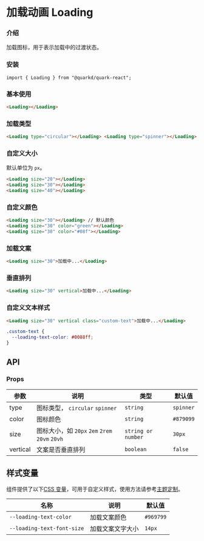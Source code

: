 # 加载动画 Loading

### 介绍

加载图标，用于表示加载中的过渡状态。

### 安装

```tsx
import { Loading } from "@quarkd/quark-react";
```

### 基本使用

```html
<Loading></Loading>
```

### 加载类型

```html
<Loading type="circular"></Loading> <Loading type="spinner"></Loading>
```

### 自定义大小

默认单位为 `px`。

```html
<Loading size="20"></Loading>
<Loading size="30"></Loading>
<Loading size="40"></Loading>
```

### 自定义颜色

```html
<Loading size="30"></Loading> // 默认颜色
<Loading size="30" color="green"></Loading>
<Loading size="30" color="#08f"></Loading>
```

### 加载文案

```html
<Loading size="30">加载中...</Loading>
```

### 垂直排列

```html
<Loading size="30" vertical>加载中...</Loading>
```

### 自定义文本样式

```html
<Loading size="30" vertical class="custom-text">加载中...</Loading>
```

```css
.custom-text {
  --loading-text-color: #0088ff;
}
```

## API

### Props

| 参数     | 说明                                           | 类型               | 默认值    |
| -------- | ---------------------------------------------- | ------------------ | --------- |
| type     | 图标类型， `circular` `spinner`                | `string`           | `spinner` |
| color    | 图标颜色                                       | `string`           | `#879099` |
| size     | 图标大小，如 `20px` `2em` `2rem` `20vm` `20vh` | `string or number` | `30px`    |
| vertical | 文案是否垂直排列                               | `boolean`          | `false`   |

## 样式变量

组件提供了以下[CSS 变量](https://developer.mozilla.org/zh-CN/docs/Web/CSS/Using_CSS_custom_properties)，可用于自定义样式，使用方法请参考[主题定制](#/zh-CN/guide/theme)。

| 名称                       | 说明             | 默认值    |
| -------------------------- | ---------------- | --------- |
| `--loading-text-color`     | 加载文案颜色     | `#969799` |
| `--loading-text-font-size` | 加载文案文字大小 | `14px`    |
